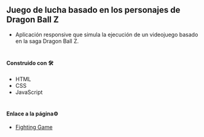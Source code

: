 ## Juego de lucha basado en los personajes de Dragon Ball Z
- Aplicación responsive que simula la ejecución de un videojuego basado en la saga Dragon Ball Z. 
#
#### Construido con 🛠️
- HTML
- CSS
- JavaScript
#
#### Enlace a la página⚙️
- [Fighting Game](https://cheroki84.github.io/fightingGame/)
